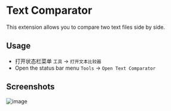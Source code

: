 # Text Comparator

This extension allows you to compare two text files side by side.

## Usage

- 打开状态栏菜单 `工具` -> `打开文本比较器`
- Open the status bar menu `Tools` -> `Open Text Comparator`

## Screenshots

![image](https://registry.yank-note.com/cdn/@yank-note/extension-text-comparator/1.2.0/c6726db1-2a56-4881-bb2b-258ef64ab59b.png)
